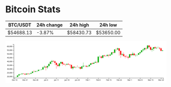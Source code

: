 # Bitcoin Stats

BTC/USDT|24h change|24h high|24h low|
|---|---|---|---|
|$54688.13|-3.87%|$58430.73|$53650.00|

<img src="./chart.svg">
